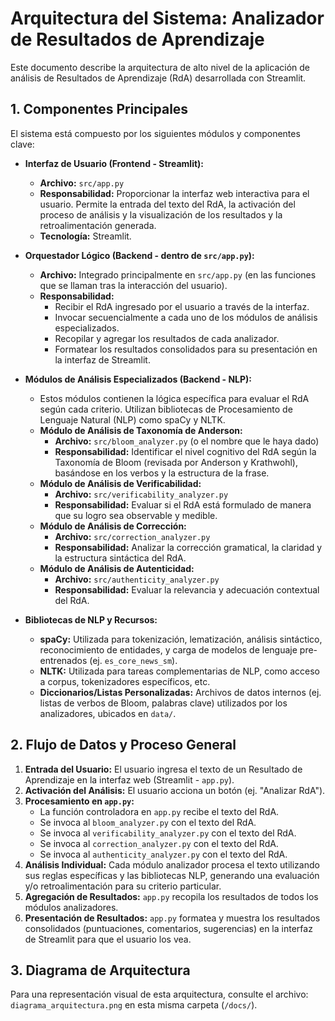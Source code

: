 # Arquitectura del Sistema: Analizador de Resultados de Aprendizaje

Este documento describe la arquitectura de alto nivel de la aplicación de análisis de Resultados de Aprendizaje (RdA) desarrollada con Streamlit.

## 1. Componentes Principales

El sistema está compuesto por los siguientes módulos y componentes clave:

*   **Interfaz de Usuario (Frontend - Streamlit):**
    *   **Archivo:** `src/app.py`
    *   **Responsabilidad:** Proporcionar la interfaz web interactiva para el usuario. Permite la entrada del texto del RdA, la activación del proceso de análisis y la visualización de los resultados y la retroalimentación generada.
    *   **Tecnología:** Streamlit.

*   **Orquestador Lógico (Backend - dentro de `src/app.py`):**
    *   **Archivo:** Integrado principalmente en `src/app.py` (en las funciones que se llaman tras la interacción del usuario).
    *   **Responsabilidad:**
        *   Recibir el RdA ingresado por el usuario a través de la interfaz.
        *   Invocar secuencialmente a cada uno de los módulos de análisis especializados.
        *   Recopilar y agregar los resultados de cada analizador.
        *   Formatear los resultados consolidados para su presentación en la interfaz de Streamlit.

*   **Módulos de Análisis Especializados (Backend - NLP):**
    *   Estos módulos contienen la lógica específica para evaluar el RdA según cada criterio. Utilizan bibliotecas de Procesamiento de Lenguaje Natural (NLP) como spaCy y NLTK.
    *   **Módulo de Análisis de Taxonomía de Anderson:**
        *   **Archivo:** `src/bloom_analyzer.py` (o el nombre que le haya dado)
        *   **Responsabilidad:** Identificar el nivel cognitivo del RdA según la Taxonomía de Bloom (revisada por Anderson y Krathwohl), basándose en los verbos y la estructura de la frase.
    *   **Módulo de Análisis de Verificabilidad:**
        *   **Archivo:** `src/verificability_analyzer.py`
        *   **Responsabilidad:** Evaluar si el RdA está formulado de manera que su logro sea observable y medible.
    *   **Módulo de Análisis de Corrección:**
        *   **Archivo:** `src/correction_analyzer.py`
        *   **Responsabilidad:** Analizar la corrección gramatical, la claridad y la estructura sintáctica del RdA.
    *   **Módulo de Análisis de Autenticidad:**
        *   **Archivo:** `src/authenticity_analyzer.py`
        *   **Responsabilidad:** Evaluar la relevancia y adecuación contextual del RdA.

*   **Bibliotecas de NLP y Recursos:**
    *   **spaCy:** Utilizada para tokenización, lematización, análisis sintáctico, reconocimiento de entidades, y carga de modelos de lenguaje pre-entrenados (ej. `es_core_news_sm`).
    *   **NLTK:** Utilizada para tareas complementarias de NLP, como acceso a corpus, tokenizadores específicos, etc.
    *   **Diccionarios/Listas Personalizadas:** Archivos de datos internos (ej. listas de verbos de Bloom, palabras clave) utilizados por los analizadores, ubicados en `data/`.

## 2. Flujo de Datos y Proceso General

1.  **Entrada del Usuario:** El usuario ingresa el texto de un Resultado de Aprendizaje en la interfaz web (Streamlit - `app.py`).
2.  **Activación del Análisis:** El usuario acciona un botón (ej. "Analizar RdA").
3.  **Procesamiento en `app.py`:**
    *   La función controladora en `app.py` recibe el texto del RdA.
    *   Se invoca al `bloom_analyzer.py` con el texto del RdA.
    *   Se invoca al `verificability_analyzer.py` con el texto del RdA.
    *   Se invoca al `correction_analyzer.py` con el texto del RdA.
    *   Se invoca al `authenticity_analyzer.py` con el texto del RdA.
4.  **Análisis Individual:** Cada módulo analizador procesa el texto utilizando sus reglas específicas y las bibliotecas NLP, generando una evaluación y/o retroalimentación para su criterio particular.
5.  **Agregación de Resultados:** `app.py` recopila los resultados de todos los módulos analizadores.
6.  **Presentación de Resultados:** `app.py` formatea y muestra los resultados consolidados (puntuaciones, comentarios, sugerencias) en la interfaz de Streamlit para que el usuario los vea.

## 3. Diagrama de Arquitectura

Para una representación visual de esta arquitectura, consulte el archivo:
`diagrama_arquitectura.png` en esta misma carpeta (`/docs/`).